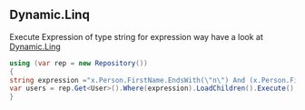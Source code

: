 ## Dynamic.Linq 
Execute Expression of type string
for expression way have a look at [Dynamic.Ling](https://github.com/kahanu/System.Linq.Dynamic)
```csharp
using (var rep = new Repository())
{
string expression ="x.Person.FirstName.EndsWith(\"n\") And (x.Person.FirstName.Contains(\"a\") OR x.Person.FirstName.StartsWith(\"a\"))";
var users = rep.Get<User>().Where(expression).LoadChildren().Execute();
}
```
